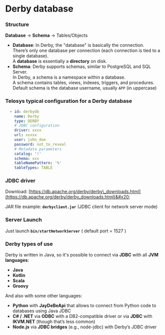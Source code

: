 # Derby database

### Structure

**Database** → **Schema** → Tables/Objects

* **Database**: In Derby, the "database" is basically the connection. \
  There’s only one database per connection (each connection is tied to a single database).\
  A **database** is essentially a **directory** on disk.
* **Schema**: Derby supports schemas, similar to PostgreSQL and SQL Server. \
  In Derby, a schema is a namespace within a database.\
  A schema contains tables, views, indexes, triggers, and procedures.\
  Default schema is the database username, usually `APP`  (in uppercase) &#x20;



### Telosys typical configuration for a Derby database

```yaml
  - id: derbydb
    name: Derby 
    type: DERBY
    # JDBC configuration
    driver: xxxx 
    url: xxxxx
    user: john_doe
    password: not_to_reveal
    # Metadata parameters
    catalog: '!'
    schema: xxx
    tableNamePattern: '%'
    tableTypes: TABLE
```



### JDBC driver

Download:  [https://db.apache.org/derby/derby\_downloads.html](https://db.apache.org/derby/derby_downloads.html)&#x20;

JAR file example:   **`derbyclient.jar`**   (JDBC client for network server mode)



### Server Launch

Just launch  **`bin/startNetworkServer`**  ( default port = 1527 )



### Derby types of use

Derby is written in Java, so it's possible to connect via **JDBC** with all **JVM languages**:

* **Java** &#x20;
* **Kotlin**
* **Scala**
* **Groovy**  &#x20;

And also with some other languages:

* **Python**  with **JayDeBeApi**  that allows to connect from Python code to databases using Java JDBC
* **C# / .NET** via **ODBC** with a DB2-compatible driver or via **JDBC** with **IKVM.NET** (though that’s less common)
* **Node.js**  via **JDBC bridges** (e.g., node-jdbc) with Derby’s JDBC driver

